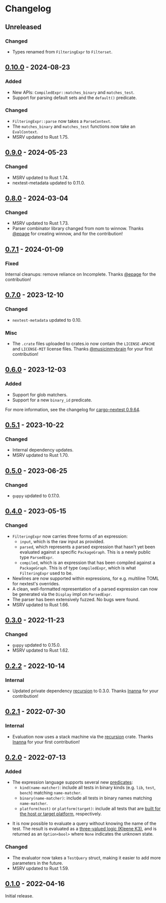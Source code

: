 # Changelog

## Unreleased

### Changed

- Types renamed from `FilteringExpr` to `Filterset`.

## [0.10.0] - 2024-08-23

### Added

- New APIs: `CompiledExpr::matches_binary` and `matches_test`.
- Support for parsing default sets and the `default()` predicate.

### Changed

- `FilteringExpr::parse` now takes a `ParseContext`.
- The `matches_binary` and `matches_test` functions now take an `EvalContext`.
- MSRV updated to Rust 1.75.

## [0.9.0] - 2024-05-23

### Changed

- MSRV updated to Rust 1.74.
- nextest-metadata updated to 0.11.0.

## [0.8.0] - 2024-03-04

### Changed

- MSRV updated to Rust 1.73.
- Parser combinator library changed from nom to winnow. Thanks [@epage](https://github.com/epage)
  for creating winnow, and for the contribution!

## [0.7.1] - 2024-01-09

### Fixed

Internal cleanups: remove reliance on Incomplete. Thanks [@epage](https://github.com/epage) for the
contribution!

## [0.7.0] - 2023-12-10

### Changed

- `nextest-metadata` updated to 0.10.

### Misc

- The `.crate` files uploaded to crates.io now contain the `LICENSE-APACHE` and `LICENSE-MIT` license files. Thanks [@musicinmybrain](https://github.com/musicinmybrain) for your first contribution!

## [0.6.0] - 2023-12-03

### Added

- Support for glob matchers.
- Support for a new `binary_id` predicate.

For more information, see the changelog for [cargo-nextest 0.9.64](https://nexte.st/CHANGELOG.html#0964---2023-12-03).

## [0.5.1] - 2023-10-22

### Changed

- Internal dependency updates.
- MSRV updated to Rust 1.70.

## [0.5.0] - 2023-06-25

### Changed

- `guppy` updated to 0.17.0.

## [0.4.0] - 2023-05-15

### Changed

- `FilteringExpr` now carries three forms of an expression:
  - `input`, which is the raw input as provided.
  - `parsed`, which represents a parsed expression that hasn't yet been evaluated against a specific
    `PackageGraph`. This is a newly public type `ParsedExpr`.
  - `compiled`, which is an expression that has been compiled against a `PackageGraph`. This is of
    type `CompiledExpr`, which is what `FilteringExpr` used to be.
- Newlines are now supported within expressions, for e.g. multiline TOML for nextest's overrides.
- A clean, well-formatted representation of a parsed expression can now be generated via the
  `Display` impl on `ParsedExpr`.
- The parser has been extensively fuzzed. No bugs were found.
- MSRV updated to Rust 1.66.

## [0.3.0] - 2022-11-23

### Changed

- `guppy` updated to 0.15.0.
- MSRV updated to Rust 1.62.

## [0.2.2] - 2022-10-14

### Internal

- Updated private dependency [recursion](https://crates.io/crates/recursion) to 0.3.0. Thanks [Inanna](https://github.com/inanna-malick) for your contribution!

## [0.2.1] - 2022-07-30

### Internal

- Evaluation now uses a stack machine via the [recursion](https://crates.io/crates/recursion) crate. Thanks [Inanna](https://github.com/inanna-malick) for your first contribution!

## [0.2.0] - 2022-07-13

### Added

- The expression language supports several new [predicates](https://nexte.st/book/filter-expressions#basic-predicates):
  - `kind(name-matcher)`: include all tests in binary kinds (e.g. `lib`, `test`, `bench`) matching `name-matcher`.
  - `binary(name-matcher)`: include all tests in binary names matching `name-matcher`.
  - `platform(host)` or `platform(target)`: include all tests that are [built for the host or target platform](running.md#filtering-by-build-platform), respectively.

* It is now possible to evaluate a query without knowing the name of the test. The result is evaluated as a [three-valued logic (Kleene K3)](https://en.wikipedia.org/wiki/Three-valued_logic#Kleene_and_Priest_logics), and is returned as an `Option<bool>` where `None` indicates the unknown state.

### Changed

- The evaluator now takes a `TestQuery` struct, making it easier to add more parameters in the future.
- MSRV updated to Rust 1.59.

## [0.1.0] - 2022-04-16

Initial release.

[0.10.0]: https://github.com/nextest-rs/nextest/releases/tag/nextest-filtering-0.10.0
[0.9.0]: https://github.com/nextest-rs/nextest/releases/tag/nextest-filtering-0.9.0
[0.8.0]: https://github.com/nextest-rs/nextest/releases/tag/nextest-filtering-0.8.0
[0.7.1]: https://github.com/nextest-rs/nextest/releases/tag/nextest-filtering-0.7.1
[0.7.0]: https://github.com/nextest-rs/nextest/releases/tag/nextest-filtering-0.7.0
[0.6.0]: https://github.com/nextest-rs/nextest/releases/tag/nextest-filtering-0.6.0
[0.5.1]: https://github.com/nextest-rs/nextest/releases/tag/nextest-filtering-0.5.1
[0.5.0]: https://github.com/nextest-rs/nextest/releases/tag/nextest-filtering-0.5.0
[0.4.0]: https://github.com/nextest-rs/nextest/releases/tag/nextest-filtering-0.4.0
[0.3.0]: https://github.com/nextest-rs/nextest/releases/tag/nextest-filtering-0.3.0
[0.2.2]: https://github.com/nextest-rs/nextest/releases/tag/nextest-filtering-0.2.2
[0.2.1]: https://github.com/nextest-rs/nextest/releases/tag/nextest-filtering-0.2.1
[0.2.0]: https://github.com/nextest-rs/nextest/releases/tag/nextest-filtering-0.2.0
[0.1.0]: https://github.com/nextest-rs/nextest/releases/tag/nextest-filtering-0.1.0
